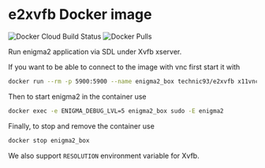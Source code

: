 # e2xvfb Docker image

![Docker Cloud Build Status](https://img.shields.io/docker/cloud/build/technic93/e2xvfb.svg)
![Docker Pulls](https://img.shields.io/docker/pulls/technic93/e2xvfb.svg)

Run enigma2 application via SDL under Xvfb xserver.

If you want to be able to connect to the image with vnc first start it with
```bash
docker run --rm -p 5900:5900 --name enigma2_box technic93/e2xvfb x11vnc -forever
```
Then to start enigma2 in the container use
```bash
docker exec -e ENIGMA_DEBUG_LVL=5 enigma2_box sudo -E enigma2
```
Finally, to stop and remove the container use
```bash
docker stop enigma2_box
```
We also support `RESOLUTION` environment variable for Xvfb.
